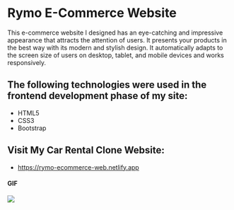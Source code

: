<h1>Rymo E-Commerce Website</h1>

This e-commerce website I designed has an eye-catching and impressive appearance that attracts the attention of users. It presents your products in the best way with its modern and stylish design. It automatically adapts to the screen size of users on desktop, tablet, and mobile devices and works responsively.

<h2> The following technologies were used in the frontend development phase of my site: </h2>

- HTML5
- CSS3
- Bootstrap

<h2> Visit My Car Rental Clone Website: </h2>

- https://rymo-ecommerce-web.netlify.app

<h4>GIF</h4>

![](img/rymo-ecommerce-website.gif)
